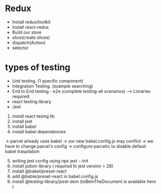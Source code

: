 # Redux

- Install redux/toolkit
- Install react-redux
- Build our store
- slice(create slices)
- dispatch(Action)
- selector

# types of testing

- Unit testing. (1 specific component)
- Integration Testing. (example searching)
- End to End testing - e2e (complete testing-all scenarios)
  --> Livraries required:
- react testing library
- Jest

1. install react tesing lib
2. install jest
3. install babel
4. install babel dependencies

-> parcel already uses babel
-> our new babel.config.js may conflict
-> we have to change parcel's config
-> configure parcelrc to disable default babel traspilation

5. writing jest config using npx jest --init
6. install jsdom library ( required fo jest version > 28)
7. install @babel/preset-react
8. add @bable/preset-react in babel.config.js
9. install @testing-library/jsest-dom (toBeInTheDocument is available here )
